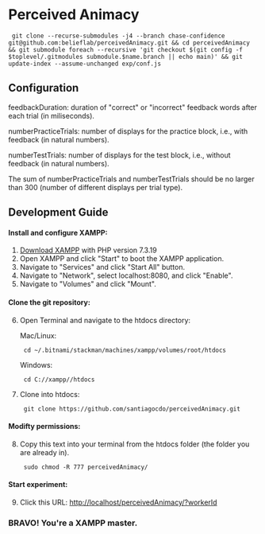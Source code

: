 # Perceived Animacy
```
 git clone --recurse-submodules -j4 --branch chase-confidence git@github.com:belieflab/perceivedAnimacy.git && cd perceivedAnimacy && git submodule foreach --recursive 'git checkout $(git config -f $toplevel/.gitmodules submodule.$name.branch || echo main)' && git update-index --assume-unchanged exp/conf.js
 ```
 
## Configuration

feedbackDuration: duration of "correct" or "incorrect" feedback words  after each trial (in miliseconds).

numberPracticeTrials: number of displays for the practice block, i.e., with feedback (in natural numbers).

numberTestTrials: number of displays for the test block, i.e., without feedback (in natural numbers).

The sum of numberPracticeTrials and numberTestTrials should be no larger than 300 (number of different displays per trial type).

## Development Guide

#### Install and configure XAMPP:
1. [Download XAMPP](https://www.apachefriends.org/download.html) with PHP version 7.3.19
2. Open XAMPP and click "Start" to boot the XAMPP application.
3. Navigate to "Services" and click "Start All" button.
4. Navigate to "Network", select localhost:8080, and click "Enable".
5. Navigate to "Volumes" and click "Mount".

#### Clone the git repository:
6. Open Terminal and navigate to the htdocs directory:

    Mac/Linux:

        cd ~/.bitnami/stackman/machines/xampp/volumes/root/htdocs
    Windows:

        cd C://xampp//htdocs

7. Clone into htdocs:

        git clone https://github.com/santiagocdo/perceivedAnimacy.git

#### Modifty permissions:
8. Copy this text into your terminal from the htdocs folder (the folder you are already in).

        sudo chmod -R 777 perceivedAnimacy/
        
#### Start experiment:     
9. Click this URL: [http://localhost/perceivedAnimacy/?workerId](http://localhost/perceivedAnimacy/?workerId)
      
      
      
### BRAVO! You're a XAMPP master.
